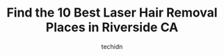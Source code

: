 ---
layout: ampstory
image: https://i0.wp.com/www.depkes.org/wp-content/uploads/2023/06/laser-hair-removal-0-in-riverside-ca-1685770750.jpeg?resize=640,853
author: techidn
featured: false
description: Discover the impressive array of Laser Hair Removal options in Riverside CA, where you can find 10 of the largest Laser Hair Removal establishments in the area. From renowned classics to hid
title: Find the 10 Best Laser Hair Removal Places in Riverside CA
cover:
   title: Find the 10 Best Laser Hair Removal Places in Riverside CA
   subtitle: Rickpate
   background: https://www.depkes.org/wp-content/uploads/2023/06/laser-hair-removal-0-in-riverside-ca-1685770750.jpeg

pages: 
 - layout: thirds
   top: <h1>#1 European Wax Center</h1>
   bottom: "<p>My first experience at a EWC was terrible, and I was extremely nervous about my appointment at this location. I let my tech know, and she was very understanding. She was </p>"
   background: https://www.depkes.org/wp-content/uploads/2023/06/laser-hair-removal-1-in-riverside-ca-1685770752.jpeg
   backgroundblur: true
 - layout: thirds
   top: <h1>#2 The Wax Lounge</h1>
   bottom: "<p>I have been waxed before. This is my first experience with Wax Lounge. I was greeted professionally when I walked in. I was serviced on time for my appointment. The wax w</p>"
   background: https://www.depkes.org/wp-content/uploads/2023/06/laser-hair-removal-2-in-riverside-ca-1685770753.jpeg
   cta:
      link: https://www.depkes.org/blog/find-the-10-best-laser-hair-removal-places-in-riverside-ca/
      text: Find the 10 Best Laser Hair Removal Places in Riverside CA
 - layout: thirds
   top: <h1>#3 Magnolia Medical Aesthetics</h1>
   bottom: "<p>6770 Magnolia Ave, Riverside, CA 92506, United States</p>"
   background: https://www.depkes.org/wp-content/uploads/2023/06/laser-hair-removal-3-in-riverside-ca-1685770753.jpeg
   cta:
      link: https://www.depkes.org/blog/find-the-10-best-laser-hair-removal-places-in-riverside-ca/
      text: Find the 10 Best Laser Hair Removal Places in Riverside CA
 - layout: thirds
   top: <h1>#4 Quinn Aesthetics</h1>
   bottom: "<p>10694 Magnolia Ave, Riverside, CA 92505, United States</p>"
   background: https://images.unsplash.com/photo-1552083974-186346191183?ixlib=rb-4.0.3&ixid=MnwxMjA3fDB8MHxwaG90by1wYWdlfHx8fGVufDB8fHx8&auto=format&fit=crop&w=640&h=853&q=80
   cta:
      link: https://www.depkes.org/blog/find-the-10-best-laser-hair-removal-places-in-riverside-ca/
      text: Find the 10 Best Laser Hair Removal Places in Riverside CA
 - layout: thirds
   top: <h1>#5 The Beauty Medics</h1>
   bottom: "<p>5225 Canyon Crest Dr Suite 5, Riverside, CA 92507, United States</p>"
   background: https://images.unsplash.com/photo-1533998839656-76f5e4b2bccb?ixlib=rb-4.0.3&ixid=MnwxMjA3fDB8MHxwaG90by1wYWdlfHx8fGVufDB8fHx8&auto=format&fit=crop&w=640&h=853&q=80
   cta:
      link: https://www.depkes.org/blog/find-the-10-best-laser-hair-removal-places-in-riverside-ca/
      text: Find the 10 Best Laser Hair Removal Places in Riverside CA
 - layout: thirds
   top: <h1>#6 Evolution 360° Scalp Micropigmentation</h1>
   bottom: "<p>3853 Jurupa Ave, Riverside, CA 92506, United States</p>"
   background: https://images.unsplash.com/photo-1541356665065-22676f35dd40?ixlib=rb-4.0.3&ixid=MnwxMjA3fDB8MHxwaG90by1wYWdlfHx8fGVufDB8fHx8&auto=format&fit=crop&w=640&h=853&q=80
   cta:
      link: https://www.depkes.org/blog/find-the-10-best-laser-hair-removal-places-in-riverside-ca/
      text: Find the 10 Best Laser Hair Removal Places in Riverside CA
 - layout: thirds
   top: <h1>#7 THE SKIN CLINIC MED SPA</h1>
   bottom: "<p>6927 Brockton Ave #1a, Riverside, CA 92506, United States</p>"
   background: https://images.unsplash.com/photo-1564951434112-64d74cc2a2d7?ixlib=rb-4.0.3&ixid=MnwxMjA3fDB8MHxwaG90by1wYWdlfHx8fGVufDB8fHx8&auto=format&fit=crop&w=640&h=853&q=80
   cta:
      link: https://www.depkes.org/blog/find-the-10-best-laser-hair-removal-places-in-riverside-ca/
      text: Find the 10 Best Laser Hair Removal Places in Riverside CA
 - layout: thirds
   middle: Continue reading...
   background: https://images.unsplash.com/photo-1509114397022-ed747cca3f65?ixlib=rb-4.0.3&ixid=MnwxMjA3fDB8MHxwaG90by1wYWdlfHx8fGVufDB8fHx8&auto=format&fit=crop&w=640&h=853&q=80
   cta:
      link: https://www.depkes.org/blog/find-the-10-best-laser-hair-removal-places-in-riverside-ca/
      text: Find the 10 Best Laser Hair Removal Places in Riverside CA
      
---